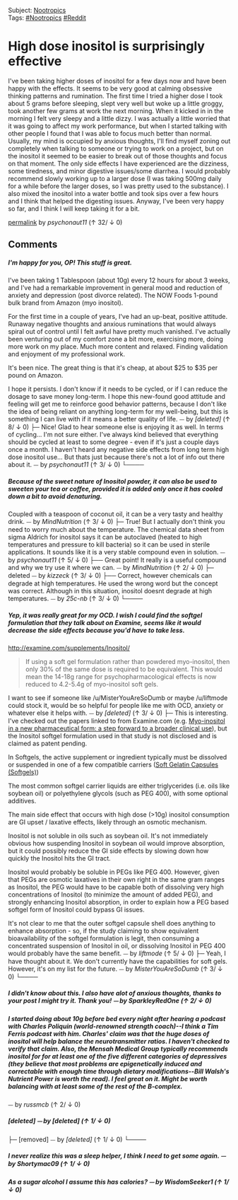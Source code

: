 Subject: [Nootropics](app://obsidian.md/Nootropics)  
Tags: [#Nootropics](app://obsidian.md/index.html#Nootropics) [#Reddit](app://obsidian.md/index.html#Reddit)
# High dose inositol is surprisingly effective

I've been taking higher doses of inositol for a few days now and have been happy with the effects. It seems to be very good at calming obsessive thinking patterns and rumination. The first time I tried a higher dose I took about 5 grams before sleeping, slept very well but woke up a little groggy, took another few grams at work the next morning. When it kicked in in the morning I felt very sleepy and a little dizzy. I was actually a little worried that it was going to affect my work performance, but when I started talking with other people I found that I was able to focus much better than normal. Usually, my mind is occupied by anxious thoughts, I'll find myself zoning out completely when talking to someone or trying to work on a project, but on the inositol it seemed to be easier to break out of those thoughts and focus on that moment. The only side effects I have experienced are the dizziness, some tiredness, and minor digestive issues/some diarrhea. I would probably recommend slowly working up to a larger dose (I was taking 500mg daily for a while before the larger doses, so I was pretty used to the substance). I also mixed the inositol into a water bottle and took sips over a few hours and I think that helped the digesting issues. Anyway, I've been very happy so far, and I think I will keep taking it for a bit. 

[permalink](http://reddit.com/r/Nootropics/comments/4gtqwh/high_dose_inositol_is_surprisingly_effective/)
by *psychonaut11* (↑ 32/ ↓ 0)

## Comments

##### I'm happy for you, OP!  This stuff is great.

I've been taking 1 Tablespoon (about 10g) every 12 hours for about 3 weeks, and I've had a remarkable improvement in general mood and reduction of anxiety and depression (post divorce related).  The NOW Foods 1-pound bulk brand from Amazon (myo inositol).

For the first time in a couple of years, I've had an up-beat, positive attitude.  Runaway negative thoughts and anxious ruminations that would always spiral out of control until I felt awful have pretty much vanished.  I've actually been venturing out of my comfort zone a bit more, exercising more, doing more work on my place.  Much more content and relaxed.  Finding validation and enjoyment of my professional work.

It's been nice.  The great thing is that it's cheap, at about $25 to $35 per pound on Amazon.

I hope it persists.  I don't know if it needs to be cycled, or if I can reduce the dosage to save money long-term.  I hope this new-found good attitude and feeling will get me to reinforce good behavior patterns, because I don't like the idea of being reliant on anything long-term for my well-being, but this is something I can live with if it means a better quality of life. ⏤ by *[deleted]* (↑ 8/ ↓ 0)
├─ Nice! Glad to hear someone else is enjoying it as well. In terms of cycling... I'm not sure either. I've always kind believed that everything should be cycled at least to some degree - even if it's just a couple days once a month. I haven't heard any negative side effects from long term high dose inositol use... But thats just because there's not a lot of info out there about it.  ⏤ by *psychonaut11* (↑ 3/ ↓ 0)
└────

##### Because of the sweet nature of Inositol powder, it can also be used to sweeten your tea or coffee, provided it is added only once it has cooled down a bit to avoid denaturing.

Coupled with a teaspoon of coconut oil, it can be a very tasty and healthy drink. ⏤ by *MindNutrition* (↑ 3/ ↓ 0)
├─ True! But I actually don't think you need to worry much about the temperature. The chemical data sheet from sigma Aldrich for inositol says it can be autoclaved (heated to high temperatures and pressure to kill bacteria) so it can be used in sterile applications. It sounds like it is a very stable compound even in solution.  ⏤ by *psychonaut11* (↑ 5/ ↓ 0)
├── Great point! It really is a useful compound and why we try use it where we can. ⏤ by *MindNutrition* (↑ 2/ ↓ 0)
├─ deleted ⏤ by *kizzeck* (↑ 3/ ↓ 0)
├── Correct, however chemicals can degrade at high temperatures. He used the wrong word but the concept was correct. Although in this situation, inositol doesnt degrade at high temperatures. ⏤ by *25c-nb* (↑ 3/ ↓ 0)
└────

##### Yep, it was really great for my OCD. I wish I could find the softgel formulation that they talk about on Examine, seems like it would decrease the side effects because you'd have to take less.

http://examine.com/supplements/Inositol/
>If using a soft gel formulation rather than powdered myo-inositol, then only 30% of the same dose is required to be equivalent. This would mean the 14-18g range for psychopharmacological effects is now reduced to 4.2-5.4g of myo-inositol soft gels.

I want to see if someone like /u/MisterYouAreSoDumb or maybe /u/liftmode could stock it, would be so helpful for people like me with OCD, anxiety or whatever else it helps with. ⏤ by *[deleted]* (↑ 3/ ↓ 0)
├─ This is interesting.  I've checked out the papers linked to from Examine.com (e.g. [Myo-inositol in a new pharmaceutical form: a step forward to a broader clinical use](http://www.tandfonline.com/doi/abs/10.1517/17425247.2012.662953)), but the Inositol softgel formulation used in that study is not disclosed and is claimed as patent pending.

In Softgels, the active supplement or ingredient typically must be dissolved or suspended in one of a few compatible carriers ([Soft Gelatin Capsules (Softgels)](https://www.researchgate.net/publication/283282853_Soft_Gelatin_Capsules_Softgels))

The most common softgel carrier liquids are either triglycerides (i.e. oils like soybean oil) or polyethylene glycols (such as PEG 400), with some optional additives.

The main side effect that occurs with high dose (>10g) inositol consumption are GI upset / laxative effects, likely through an osmotic mechanism.  

Inositol is not soluble in oils such as soybean oil.  It's not immediately obvious how suspending Inositol in soybean oil would improve absorption, but it could possibly reduce the GI side effects by slowing down how quickly the Inositol hits the GI tract. 

Inositol would probably be soluble in PEGs like PEG 400.  However, given that PEGs are osmotic laxatives in their own right in the same gram ranges as Inositol, the PEG would have to be capable both of dissolving very high concentrations of Inositol (to minimize the amount of added PEG), and strongly enhancing Inositol absorption, in order to explain how a PEG based softgel form of Inositol could bypass GI issues.

It's not clear to me that the outer softgel capsule shell does anything to enhance absorption - so, if the study claiming to show equivalent bioavailability of the softgel formulation is legit, then consuming a concentrated suspension of Inositol in oil, or dissolving Inositol in PEG 400 would probably have the same benefit. ⏤ by *liftmode* (↑ 5/ ↓ 0)
├─ Yeah, I have thought about it. We don't currently have the capabilities for soft gels. However, it's on my list for the future. ⏤ by *MisterYouAreSoDumb* (↑ 3/ ↓ 0)
└────

##### I didn't know about this. I also have alot of anxious thoughts, thanks to your post I might try it. Thank you!  ⏤ by *SparkleyRedOne* (↑ 2/ ↓ 0)
##### I started doing about 10g before bed every night after hearing a podcast with Charles Poliquin (world-renowned strength coach)--I think a Tim Ferris podcast with him. Charles' claim was that the huge doses of inositol will help balance the neurotransmitter ratios. I haven't checked to verify that claim. Also, the Mensah Medical Group typically recommends inositol for for at least one of the five different categories of depressives (they believe that most problems are epigenetically induced and correctable with enough time through dietary modifications--Bill Walsh's Nutrient Power is worth the read). I feel great on it. Might be worth balancing with at least some of the rest of the B-complex.
 ⏤ by *russmcb* (↑ 2/ ↓ 0)
##### [deleted] ⏤ by *[deleted]* (↑ 1/ ↓ 0)
├─ [removed] ⏤ by *[deleted]* (↑ 1/ ↓ 0)
└────

##### I never realize this was a sleep helper, I think I need to get some again. ⏤ by *Shortymac09* (↑ 1/ ↓ 0)
##### As a sugar alcohol I assume this has calories?  ⏤ by *WisdomSeeker1* (↑ 1/ ↓ 0)